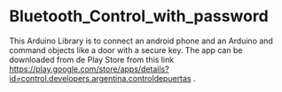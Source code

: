 # Bluetooth_Control_with_password
This Arduino Library is to connect an android phone and an Arduino and command objects like a door with a secure key. The app can be downloaded from de Play Store from this link https://play.google.com/store/apps/details?id=control.developers.argentina.controldepuertas .
